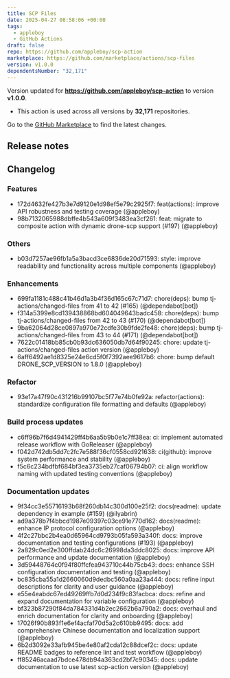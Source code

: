 ```yaml
---
title: SCP Files
date: 2025-04-27 08:58:06 +00:00
tags:
  - appleboy
  - GitHub Actions
draft: false
repo: https://github.com/appleboy/scp-action
marketplace: https://github.com/marketplace/actions/scp-files
version: v1.0.0
dependentsNumber: "32,171"
---
```



Version updated for **https://github.com/appleboy/scp-action** to version **v1.0.0**.
- This action is used across all versions by **32,171** repositories.

Go to the [GitHub Marketplace](https://github.com/marketplace/actions/scp-files) to find the latest changes.

## Release notes

## Changelog
### Features
* 172d4632fe427b3e7d9120e1d98ef5e79c2925f7: feat(actions): improve API robustness and testing coverage (@appleboy)
* 98b7132065988dbffe4b543a609f3483ea3cf261: feat: migrate to composite action with dynamic drone-scp support (#197) (@appleboy)
### Others
* b03d7257ae96fb1a5a3bacd3ce6836de20d71593: style: improve readability and functionality across multiple components (@appleboy)
### Enhancements
* 699fa1181c488c41b46d1a3b4f36d165c67c71d7: chore(deps): bump tj-actions/changed-files from 41 to 42 (#165) (@dependabot[bot])
* f314a5399e8cd139438868bd604049643badc458: chore(deps): bump tj-actions/changed-files from 42 to 43 (#170) (@dependabot[bot])
* 9ba62064d28ce0897a970e72cdfe30b9fde2fe48: chore(deps): bump tj-actions/changed-files from 43 to 44 (#171) (@dependabot[bot])
* 7622c01418bb85cb0b93dc636050db7d64f90245: chore: update tj-actions/changed-files action version (@appleboy)
* 6aff6492ae1d8325e24e6cd5f0f7392aee9617b6: chore: bump default DRONE_SCP_VERSION to 1.8.0 (@appleboy)
### Refactor
* 93e17a47f90c431216b99107bc5f77e74b0fe92a: refactor(actions): standardize configuration file formatting and defaults (@appleboy)
### Build process updates
* c6ff96b7f6d4941429ff4b6aa5b9b0e1c7ff38ea: ci: implement automated release workflow with GoReleaser (@appleboy)
* f042d742db5dd7c2fc7e588f36cf0558cd921638: ci(github): improve system performance and stability (@appleboy)
* f5c6c234bdfbf684bf3ea3735eb27caf06794b07: ci: align workflow naming with updated testing conventions (@appleboy)
### Documentation updates
* 9f34cc3e55716193b68f260db14c300d100e25f2: docs(readme): update dependency in example (#159) (@ilyabrin)
* ad9a378b7f4bbcd1987e09397c03ce91e770d162: docs(readme): enhance IP protocol configuration options (@appleboy)
* 4f2c27bbc2b4ea0d65964cd9793b05fa593a340f: docs: improve documentation and testing configurations (#193) (@appleboy)
* 2a829c0ed2e300ffdab24dc6c26998da3ddc8025: docs: improve API performance and update documentation (@appleboy)
* 3d59448764c0f94f80ffcfea943710c44b75cb43: docs: enhance SSH configuration documentation and testing (@appleboy)
* bc835cba55a1d2660060d9dedbc560a0aa23a444: docs: refine input descriptions for clarity and user guidance (@appleboy)
* e55e4eabdc67ed49269ffb7d0d234f9c83facbca: docs: refine and expand documentation for variable configuration (@appleboy)
* bf323b87290f84da784331d4b2ec2662b6a790a2: docs: overhaul and enrich documentation for clarity and onboarding (@appleboy)
* 17026f90b893f1e6ef4acfaf70d5a2c610bb9495: docs: add comprehensive Chinese documentation and localization support (@appleboy)
* 6b2d3092e33afb945be4e80af2cda12c88dcef2c: docs: update README badges to reference lint and test workflow (@appleboy)
* ff85246acaad7bdce478db94a363cd2bf7c90345: docs: update documentation to use latest scp-action version (@appleboy)


